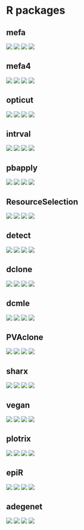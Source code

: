 # R packages

## mefa

![](http://cranlogs.r-pkg.org/badges/grand-total/mefa)
![](http://cranlogs.r-pkg.org/badges/last-month/mefa)
![](http://cranlogs.r-pkg.org/badges/last-week/mefa)
![](http://cranlogs.r-pkg.org/badges/last-day/mefa)

## mefa4

![](http://cranlogs.r-pkg.org/badges/grand-total/mefa4)
![](http://cranlogs.r-pkg.org/badges/last-month/mefa4)
![](http://cranlogs.r-pkg.org/badges/last-week/mefa4)
![](http://cranlogs.r-pkg.org/badges/last-day/mefa4)

## opticut

![](http://cranlogs.r-pkg.org/badges/grand-total/opticut)
![](http://cranlogs.r-pkg.org/badges/last-month/opticut)
![](http://cranlogs.r-pkg.org/badges/last-week/opticut)
![](http://cranlogs.r-pkg.org/badges/last-day/opticut)

## intrval

![](http://cranlogs.r-pkg.org/badges/grand-total/intrval)
![](http://cranlogs.r-pkg.org/badges/last-month/intrval)
![](http://cranlogs.r-pkg.org/badges/last-week/intrval)
![](http://cranlogs.r-pkg.org/badges/last-day/intrval)

## pbapply

![](http://cranlogs.r-pkg.org/badges/grand-total/pbapply)
![](http://cranlogs.r-pkg.org/badges/last-month/pbapply)
![](http://cranlogs.r-pkg.org/badges/last-week/pbapply)
![](http://cranlogs.r-pkg.org/badges/last-day/pbapply)

## ResourceSelection

![](http://cranlogs.r-pkg.org/badges/grand-total/ResourceSelection)
![](http://cranlogs.r-pkg.org/badges/last-month/ResourceSelection)
![](http://cranlogs.r-pkg.org/badges/last-week/ResourceSelection)
![](http://cranlogs.r-pkg.org/badges/last-day/ResourceSelection)

## detect

![](http://cranlogs.r-pkg.org/badges/grand-total/detect)
![](http://cranlogs.r-pkg.org/badges/last-month/detect)
![](http://cranlogs.r-pkg.org/badges/last-week/detect)
![](http://cranlogs.r-pkg.org/badges/last-day/detect)

## dclone

![](http://cranlogs.r-pkg.org/badges/grand-total/dclone)
![](http://cranlogs.r-pkg.org/badges/last-month/dclone)
![](http://cranlogs.r-pkg.org/badges/last-week/dclone)
![](http://cranlogs.r-pkg.org/badges/last-day/dclone)

## dcmle

![](http://cranlogs.r-pkg.org/badges/grand-total/dcmle)
![](http://cranlogs.r-pkg.org/badges/last-month/dcmle)
![](http://cranlogs.r-pkg.org/badges/last-week/dcmle)
![](http://cranlogs.r-pkg.org/badges/last-day/dcmle)

## PVAclone

![](http://cranlogs.r-pkg.org/badges/grand-total/PVAClone)
![](http://cranlogs.r-pkg.org/badges/last-month/PVAClone)
![](http://cranlogs.r-pkg.org/badges/last-week/PVAClone)
![](http://cranlogs.r-pkg.org/badges/last-day/PVAClone)

## sharx

![](http://cranlogs.r-pkg.org/badges/grand-total/sharx)
![](http://cranlogs.r-pkg.org/badges/last-month/sharx)
![](http://cranlogs.r-pkg.org/badges/last-week/sharx)
![](http://cranlogs.r-pkg.org/badges/last-day/sharx)

## vegan

![](http://cranlogs.r-pkg.org/badges/grand-total/vegan?color=orange)
![](http://cranlogs.r-pkg.org/badges/last-month/vegan?color=orange)
![](http://cranlogs.r-pkg.org/badges/last-week/vegan?color=orange)
![](http://cranlogs.r-pkg.org/badges/last-day/vegan?color=orange)

## plotrix

![](http://cranlogs.r-pkg.org/badges/grand-total/plotrix?color=yellow)
![](http://cranlogs.r-pkg.org/badges/last-month/plotrix?color=yellow)
![](http://cranlogs.r-pkg.org/badges/last-week/plotrix?color=yellow)
![](http://cranlogs.r-pkg.org/badges/last-day/plotrix?color=yellow)

## epiR

![](http://cranlogs.r-pkg.org/badges/grand-total/epiR?color=yellow)
![](http://cranlogs.r-pkg.org/badges/last-month/epiR?color=yellow)
![](http://cranlogs.r-pkg.org/badges/last-week/epiR?color=yellow)
![](http://cranlogs.r-pkg.org/badges/last-day/epiR?color=yellow)

## adegenet

![](http://cranlogs.r-pkg.org/badges/grand-total/adegenet?color=yellow)
![](http://cranlogs.r-pkg.org/badges/last-month/adegenet?color=yellow)
![](http://cranlogs.r-pkg.org/badges/last-week/adegenet?color=yellow)
![](http://cranlogs.r-pkg.org/badges/last-day/adegenet?color=yellow)
